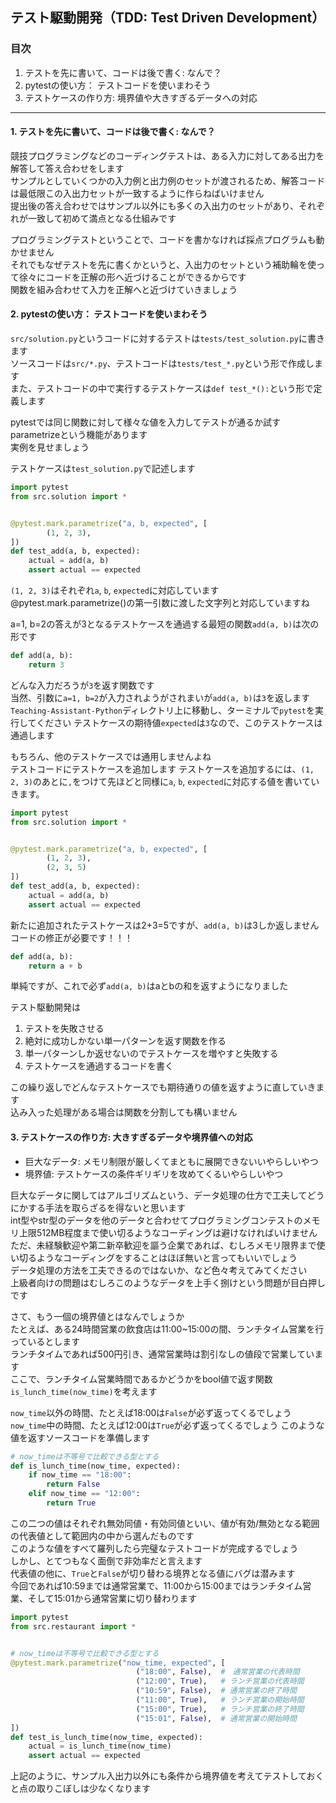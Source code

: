 ## テスト駆動開発（TDD: Test Driven Development）

### 目次
1. テストを先に書いて、コードは後で書く: なんで？
1. pytestの使い方： テストコードを使いまわそう
1. テストケースの作り方: 境界値や大きすぎるデータへの対応

---
#### 1. テストを先に書いて、コードは後で書く: なんで？
競技プログラミングなどのコーディングテストは、ある入力に対してある出力を解答して答え合わせをします  
サンプルとしていくつかの入力例と出力例のセットが渡されるため、解答コードは最低限この入出力セットが一致するように作らねばいけません  
提出後の答え合わせではサンプル以外にも多くの入出力のセットがあり、それぞれが一致して初めて満点となる仕組みです

プログラミングテストということで、コードを書かなければ採点プログラムも動かせません  
それでもなぜテストを先に書くかというと、入出力のセットという補助輪を使って徐々にコードを正解の形へ近づけることができるからです  
関数を組み合わせて入力を正解へと近づけていきましょう


#### 2. pytestの使い方： テストコードを使いまわそう
`src/solution.py`というコードに対するテストは`tests/test_solution.py`に書きます  
ソースコードは`src/*.py`、テストコードは`tests/test_*.py`という形で作成します  
また、テストコードの中で実行するテストケースは`def test_*():`という形で定義します

pytestでは同じ関数に対して様々な値を入力してテストが通るか試すparametrizeという機能があります  
実例を見せましょう

テストケースは`test_solution.py`で記述します
```python
import pytest
from src.solution import *


@pytest.mark.parametrize("a, b, expected", [
        (1, 2, 3),
])
def test_add(a, b, expected):
    actual = add(a, b)
    assert actual == expected
```

`(1, 2, 3)`はそれぞれ`a`, `b`, `expected`に対応しています
@pytest.mark.parametrize()の第一引数に渡した文字列と対応していますね

a=1, b=2の答えが3となるテストケースを通過する最短の関数`add(a, b)`は次の形です
```python
def add(a, b):
    return 3
```
どんな入力だろうが`3`を返す関数です  
当然、引数に`a=1, b=2`が入力されようがされまいが`add(a, b)`は`3`を返します  
`Teaching-Assistant-Python`ディレクトリ上に移動し、ターミナルで`pytest`を実行してください
テストケースの期待値`expected`は`3`なので、このテストケースは通過します　　

もちろん、他のテストケースでは通用しませんよね  
テストコードにテストケースを追加します
テストケースを追加するには、`(1, 2, 3)`のあとに`,`をつけて先ほどと同様に`a`, `b`, `expected`に対応する値を書いていきます。
```python
import pytest
from src.solution import *


@pytest.mark.parametrize("a, b, expected", [
        (1, 2, 3),
        (2, 3, 5)
])
def test_add(a, b, expected):
    actual = add(a, b)
    assert actual == expected
```

新たに追加されたテストケースは2+3=5ですが、`add(a, b)`は3しか返しません  
コードの修正が必要です！！！

```python
def add(a, b):
    return a + b
```
単純ですが、これで必ず`add(a, b)`はaとbの和を返すようになりました


テスト駆動開発は
1. テストを失敗させる
1. 絶対に成功しかない単一パターンを返す関数を作る
1. 単一パターンしか返せないのでテストケースを増やすと失敗する
1. テストケースを通過するコードを書く

この繰り返しでどんなテストケースでも期待通りの値を返すように直していきます  
込み入った処理がある場合は関数を分割しても構いません  


#### 3. テストケースの作り方: 大きすぎるデータや境界値への対応
- 巨大なデータ: メモリ制限が厳しくてまともに展開できないいやらしいやつ
- 境界値: テストケースの条件ギリギリを攻めてくるいやらしいやつ

巨大なデータに関してはアルゴリズムという、データ処理の仕方で工夫してどうにかする手法を取らざるを得ないと思います  
int型やstr型のデータを他のデータと合わせてプログラミングコンテストのメモリ上限512MB程度まで使い切るようなコーディングは避けなければいけません  
ただ、未経験歓迎や第二新卒歓迎を謳う企業であれば、むしろメモリ限界まで使い切るようなコーディングをすることはほぼ無いと言ってもいいでしょう  
データ処理の方法を工夫できるのではないか、など色々考えてみてください  
上級者向けの問題はむしろこのようなデータを上手く捌けという問題が目白押しです  

さて、もう一個の境界値とはなんでしょうか  
たとえば、ある24時間営業の飲食店は11:00~15:00の間、ランチタイム営業を行っているとします  
ランチタイムであれば500円引き、通常営業時は割引なしの値段で営業しています  
ここで、ランチタイム営業時間であるかどうかをbool値で返す関数`is_lunch_time(now_time)`を考えます

`now_time`以外の時間、たとえば18:00は`False`が必ず返ってくるでしょう  
`now_time`中の時間、たとえば12:00は`True`が必ず返ってくるでしょう
このような値を返すソースコードを準備します

```python
# now_timeは不等号で比較できる型とする
def is_lunch_time(now_time, expected):
    if now_time == "18:00":
        return False
    elif now_time == "12:00":
        return True        
```

この二つの値はそれぞれ無効同値・有効同値といい、値が有効/無効となる範囲の代表値として範囲内の中から選んだものです  
このような値をすべて羅列したら完璧なテストコードが完成するでしょう  
しかし、とてつもなく面倒で非効率だと言えます  
代表値の他に、`True`と`False`が切り替わる境界となる値にバグは潜みます  
今回であれば10:59までは通常営業で、11:00から15:00まではランチタイム営業、そして15:01から通常営業に切り替わります

```python
import pytest
from src.restaurant import *


# now_timeは不等号で比較できる型とする
@pytest.mark.parametrize("now_time, expected", [
                            ("18:00", False),  #　通常営業の代表時間
                            ("12:00", True),   # ランチ営業の代表時間
                            ("10:59", False),  # 通常営業の終了時間
                            ("11:00", True),   # ランチ営業の開始時間
                            ("15:00", True),   # ランチ営業の終了時間
                            ("15:01", False),  # 通常営業の開始時間
])
def test_is_lunch_time(now_time, expected):
    actual = is_lunch_time(now_time)
    assert actual == expected    
```

上記のように、サンプル入出力以外にも条件から境界値を考えてテストしておくと点の取りこぼしは少なくなります
